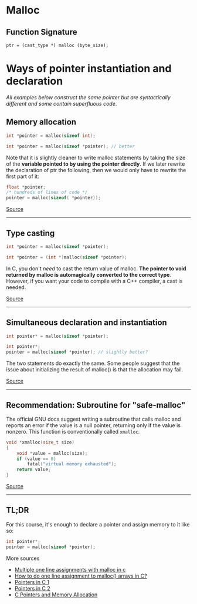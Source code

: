 # Malloc

## Function Signature

`ptr = (cast_type *) malloc (byte_size);`

# Ways of pointer instantiation and declaration

_All examples below construct the same pointer but are syntactically different and some contain superfluous code_.

## Memory allocation

```c
int *pointer = malloc(sizeof int);
```

```c
int *pointer = malloc(sizeof *pointer); // better
```

Note that it is slightly cleaner to write malloc statements by taking the size of the **variable pointed to by using the pointer directly**. If we later rewrite the declaration of ptr the following, then we would only have to rewrite the first part of it:

```c
float *pointer;
/* hundreds of lines of code */
pointer = malloc(sizeof( *pointer));
```

[Source](https://www.cprogramming.com/tutorial/c/lesson6.html)

---

## Type casting

```c
int *pointer = malloc(sizeof *pointer);
```

```c
int *pointer = (int *)malloc(sizeof *pointer);
```

In C, you don't _need_ to cast the return value of malloc. **The pointer to void returned by malloc is automagically converted to the correct type**. However, if you want your code to compile with a C++ compiler, a cast is needed.

[Source](https://stackoverflow.com/a/605856)

---

## Simultaneous declaration and instantiation

```c
int pointer* = malloc(sizeof *pointer);
```

```c
int pointer*;
pointer = malloc(sizeof *pointer); // slightly better?
```

The two statements do exactly the same. Some people suggest that the issue about initializing the result of malloc() is that the allocation may fail.

[Source](https://stackoverflow.com/a/38621955)

---

## Recommendation: Subroutine for "safe-malloc"

The official GNU docs suggest writing a subroutine that calls malloc and reports an error if the value is a null pointer, returning only if the value is nonzero. This function is conventionally called `xmalloc`.

```c
void *xmalloc(size_t size)
{
    void *value = malloc(size);
    if (value == 0)
        fatal("virtual memory exhausted");
    return value;
}
```

[Source](https://www.gnu.org/software/libc/manual/html_node/Malloc-Examples.html)

---

## TL;DR

For this course, it's enough to declare a pointer and assign memory to it like so:

```c
int pointer*;
pointer = malloc(sizeof *pointer);
```

More sources

- [Multiple one line assignments with malloc in c](https://stackoverflow.com/questions/38353667/multiple-one-line-assignments-with-malloc-in-c)
- [How to do one line assignment to malloc() arrays in C?](https://stackoverflow.com/questions/38621377/how-to-do-one-line-assignment-to-malloc-arrays-in-c)
- [Pointers in C 1](https://www.cprogramming.com/tutorial/c/lesson6.html)
- [Pointers in C 2](https://www.programiz.com/c-programming/c-pointers)
- [C Pointers and Memory Allocation](https://www.cs.nmsu.edu/~rth/cs/cs271/notes/Pointers.html)
